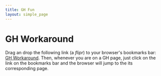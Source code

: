 ```yaml
---
title: GH Fun
layout: simple_page
---
```



# GH Workaround

Drag an drop the following link (a *flipr*) to your browser's bookmarks bar: <a href="javascript:
var l=window.location.href;if(l.indexOf('https://github.com/')==0){l=l.substring(19);window.location.href='http://gh.cagliarifornia.org/'+l;} else {};">GH Workaround</a>. 
Then, whenever you are on a GH page, just click on the link on the bookmarks bar 
and the browser will jump to the its corresponding page.


